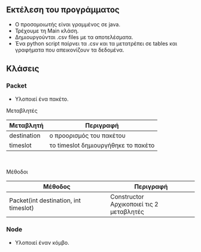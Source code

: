 ## Εκτέλεση του προγράμματος
- Ο προσομοιωτής είναι γραμμένος σε java.
- Τρέχουμε τη Main κλάση.
- Δημιουργούνται .csv files με τα αποτελέσματα.
- Ένα python script παίρνει τα .csv και τα μετατρέπει σε tables και γραφήματα
που απεικονίζουν τα δεδομένα.

## Κλάσεις
### Packet

- Υλοποιεί ένα πακέτο.

Μεταβλητές

| Μεταβλητή   | Περιγραφή |
| ---------   | --------- |
| destination | ο προορισμός του πακέτου |
| timeslot    | τo timeslot δημιουργήθηκε το πακέτο |

<br>

Μέθοδοι

| Mέθοδος | Περιγραφή |
| ------- | --------- |
| Packet(int destination, int timeslot) | Constructor<br> Αρχικοποιεί τις 2 μεταβλητές|


### Node

- Υλοποιεί έναν κόμβο.
